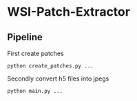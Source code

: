 # WSI-Patch-Extractor

## Pipeline

First create patches

```
python create_patches.py ...

```

Secondly convert h5 files into jpegs

```
python main.py ...

```